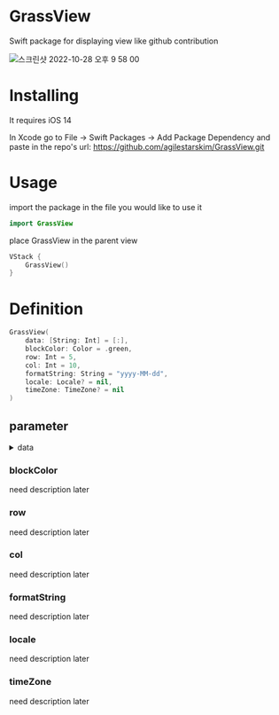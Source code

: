 # GrassView

Swift package for displaying view like github contribution 

![스크린샷 2022-10-28 오후 9 58 00](https://user-images.githubusercontent.com/79740398/198595888-23233a71-fde3-4c00-b334-09b7d9858cdb.jpg)

# Installing

It requires iOS 14
  
In Xcode go to File -> Swift Packages -> Add Package Dependency and paste in the repo's url: https://github.com/agilestarskim/GrassView.git

# Usage

import the package in the file you would like to use it

```swift
import GrassView
```
place GrassView in the parent view
 
```swift
VStack {
    GrassView()
}
```

# Definition

```swift
GrassView(
    data: [String: Int] = [:], 
    blockColor: Color = .green, 
    row: Int = 5,
    col: Int = 10,
    formatString: String = "yyyy-MM-dd",
    locale: Locale? = nil,
    timeZone: TimeZone? = nil
)
```

## parameter

<details>
<summary>data</summary>

## data
`data: [String: Int] = [:]`
this is Dictionary Type
default value is \[:]
key is String Type, value is Int Type
key means Date that store in your database
*example) "2022-03-01"*

invalid date is available but it won't be shown on the view
*example) "2022-14-52"*

keep date form constant!! not various
*example) "2022-03-01" "2022/03/01" -> not good*
 
the order of date doesn't matter. view will sort them automatically 
duplicated date will be shown a random one

value means how much work at that time 
value's range is 1 ~ 10 
outOfRange doesn't occur error but the cell would be invisible

*example*
```swift
    let testCase = [
        "2022-10-26": 10,
        "2022-10-25": 10,
        "2022-10-23": 4,
        "2022-10-21": 5,
        "2022-10-20": 10,
        "2022-10-19": 8,
        "2022-10-18": 6,
        "2022-10-17": 4,
        "2022-10-16": 2,
        "2022-10-15": 10,
        "2022-10-14": 2,
        "2022-10-13": 1,
        "2022-10-12": 7
    ]
```
</details>
 

### blockColor
need description later

### row
need description later

### col
need description later

### formatString
need description later

### locale
need description later

### timeZone
need description later






